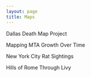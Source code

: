 ```yaml
---
layout: page
title: Maps
---
```


Dallas Death Map Project

Mapping MTA Growth Over Time

New York City Rat Sightings

Hills of Rome Through Livy 
